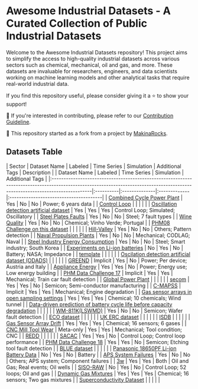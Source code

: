 # Awesome Industrial Datasets - A Curated Collection of Public Industrial Datasets

Welcome to the Awesome Industrial Datasets repository! This project aims to simplify the access to high-quality industrial datasets across various sectors such as chemical, mechanical, oil and gas, and more. These datasets are invaluable for researchers, engineers, and data scientists working on machine learning models and other analytical tasks that require real-world industrial data.

If you find this repository useful, please consider giving it a ⭐ to show your support!

🤝 If you're interested in contributing, please refer to our [Contribution Guideline](https://github.com/i40a/awesome-industry40-datasets/tree/master/contribution.md).

🌱 This repository started as a fork from a project by [MakinaRocks](https://github.com/makinarocks/awesome-industrial-machine-datasets).

## Datasets Table
| Sector       | Dataset Name                                                                                                            | Labeled   | Time Series   | Simulation   | Additional Tags                 | Description                                                                        |
| Dataset Name                                                                                                                                                                 | Labeled   | Time Series   | Simulation   | Additional Tags                        |
|:-----------------------------------------------------------------------------------------------------------------------------------------------------------------------------|:----------|:--------------|:-------------|:---------------------------------------|
| [Combined Cycle Power Plant](dataset_docs/md_docs/combined_cycle_power_plant.md)                                                                                             | Yes       | No            | No           | Power; 6 years data                    |
| [Control Loop](dataset_docs/md_docs/control_loop.md)                                                                                                                         |           |               |              |                                        |
| [Oscillation detection artificial dataset](dataset_docs/md_docs/oscillation_detection_artificial_dataset.md)                                                                 | Yes       | Yes           | Yes          | Control Loop; Simulated; Oscillatory   |
| [Steel Plates Faults](dataset_docs/md_docs/steel_plates_faults.md)                                                                                                           | Yes       | No            | No           | Steel; 7 fault types                   |
| [Wine Quality](dataset_docs/md_docs/wine_quality.md)                                                                                                                         | Yes       | No            | No           | Chemical; Vinho Verde; Portugal        |
| [PHM08 Challenge on this dataset](dataset_docs/md_docs/phm08_challenge_on_this_dataset.md)                                                                                   |           |               |              |                                        |
| [Hill-Valley](dataset_docs/md_docs/hill-valley.md)                                                                                                                           | Yes       | No            | No           | Others; Pattern detection              |
| [Naval Propulsion Plants](dataset_docs/md_docs/naval_propulsion_plants.md)                                                                                                   | Yes       | No            | No           | Mechanical; CODLAG; Naval              |
| [Steel Industry Energy Consumption](dataset_docs/md_docs/steel_industry_energy_consumption.md)                                                                               | Yes       | No            | No           | Steel; Smart industry; South Korea     |
| [Experiments on Li-ion batteries](dataset_docs/md_docs/experiments_on_li-ion_batteries.md)                                                                                   | No        | Yes           | No           | Battery; NASA; Impedance               |
| [template](dataset_docs/md_docs/template.md)                                                                                                                                 |           |               |              |                                        |
| [Oscilation detection artificial dataset (ODADS)](dataset_docs/md_docs/oscilation_detection_artificial_dataset_(odads).md)                                                   |           |               |              |                                        |
| [GREEND](dataset_docs/md_docs/greend.md)                                                                                                                                     | Implicit  | Yes           | No           | Power; Per device; Austria and Italy   |
| [Appliance Energy](dataset_docs/md_docs/appliance_energy.md)                                                                                                                 | Yes       | Yes           | No           | Power; Energy use; Low energy building |
| [PHM Data Challenge 17](dataset_docs/md_docs/phm_data_challenge_17.md)                                                                                                       | Implicit  | Yes           | Yes          | Mechanical; Train car fault detection  |
| [Global Power Plant](dataset_docs/md_docs/global_power_plant.md)                                                                                                             |           |               |              |                                        |
| [secom](dataset_docs/md_docs/secom.md)                                                                                                                                       | Yes       | Yes           | No           | Semicon; Semi-conductor manufacturing  |
| [C-MAPSS](dataset_docs/md_docs/c-mapss.md)                                                                                                                                   | Implicit  | Yes           | Yes          | Mechanical; Engine degradation         |
| [Gas sensor arrays in open sampling settings](dataset_docs/md_docs/gas_sensor_arrays_in_open_sampling_settings.md)                                                           | Yes       | Yes           | Yes          | Chemical; 10 chemicals; Wind tunnel    |
| [Data-driven prediction of battery cycle life before capacity degradation](dataset_docs/md_docs/data-driven_prediction_of_battery_cycle_life_before_capacity_degradation.md) |           |               |              |                                        |
| [WM-811K(LSWMD)](dataset_docs/md_docs/wm-811k(lswmd).md)                                                                                                                     | Yes       | No            | No           | Semicon; Wafer fault detection         |
| [ECO dataset](dataset_docs/md_docs/eco_dataset.md)                                                                                                                           |           |               |              |                                        |
| [UK ERC dataset](dataset_docs/md_docs/uk_erc_dataset.md)                                                                                                                     |           |               |              |                                        |
| [ISDB](dataset_docs/md_docs/isdb.md)                                                                                                                                         |           |               |              |                                        |
| [Gas Sensor Array Drift](dataset_docs/md_docs/gas_sensor_array_drift.md)                                                                                                     | Yes       | Yes           | Yes          | Chemical; 16 sensors; 6 gases          |
| [CNC Mill Tool Wear](dataset_docs/md_docs/cnc_mill_tool_wear.md)                                                                                                             | Meta-only | Yes           | Yes          | Mechanical; Tool condition; CNC        |
| [REDD](dataset_docs/md_docs/redd.md)                                                                                                                                         |           |               |              |                                        |
| [SACAC](dataset_docs/md_docs/sacac.md)                                                                                                                                       | Yes       | Yes           | No           | Control Loop; Control loop performance |
| [PHM Data Challenge 18](dataset_docs/md_docs/phm_data_challenge_18.md)                                                                                                       | Yes       | Yes           | No           | Semicon; Etching tool fault detection  |
| [BLUE dataset](dataset_docs/md_docs/blue_dataset.md)                                                                                                                         |           |               |              |                                        |
| [Panasonic 18650PF Li-ion Battery Data](dataset_docs/md_docs/panasonic_18650pf_li-ion_battery_data.md)                                                                       | No        | Yes           | No           | Battery                                |
| [APS System Failures](dataset_docs/md_docs/aps_system_failures.md)                                                                                                           | Yes       | No            | No           | Others; APS system; Component failures |
| [3w](dataset_docs/md_docs/3w.md)                                                                                                                                             | Yes       | Yes           | Both         | Oil and Gas; Real events; Oil wells    |
| [SISO-RAW](dataset_docs/md_docs/siso-raw.md)                                                                                                                                 | No        | Yes           | No           | Control Loop; 52 loops; Oil and gas    |
| [Dynamic Gas Mixtures](dataset_docs/md_docs/dynamic_gas_mixtures.md)                                                                                                         | Yes       | Yes           | Yes          | Chemical; 16 sensors; Two gas mixtures |
| [Superconductivity Dataset](dataset_docs/md_docs/superconductivity_dataset.md)                                                                                               |           |               |              |                                        |
